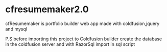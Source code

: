 # cfresumemaker2.0
cfResumemaker is portfolio builder web app made with coldfusion,jquery and mysql

P.S before importing this project to Coldfusion builder create the database in the coldfusion server and with RazorSql import in sql script
